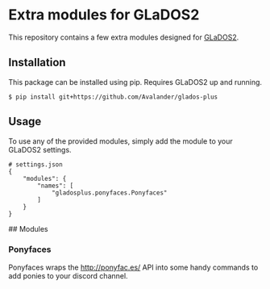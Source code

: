 # Extra modules for GLaDOS2

This repository contains a few extra modules designed for [GLaDOS2](https://github.com/TheComet93/GLaDOS2).

## Installation

This package can be installed using pip. Requires GLaDOS2 up and running.
```
$ pip install git+https://github.com/Avalander/glados-plus
```

## Usage

To use any of the provided modules, simply add the module to your GLaDOS2 settings.
```
# settings.json
{
	"modules": {
		"names": [
			"gladosplus.ponyfaces.Ponyfaces"
		]
	}
}
```

## Modules

### Ponyfaces

Ponyfaces wraps the http://ponyfac.es/ API into some handy commands to add ponies to your discord channel.